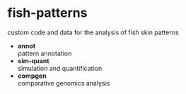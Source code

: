 # fish-patterns
custom code and data for the analysis of fish skin patterns

* **annot**  
pattern annotation
* **sim-quant**  
simulation and quantification
* **compgen**  
comparative genomics analysis
